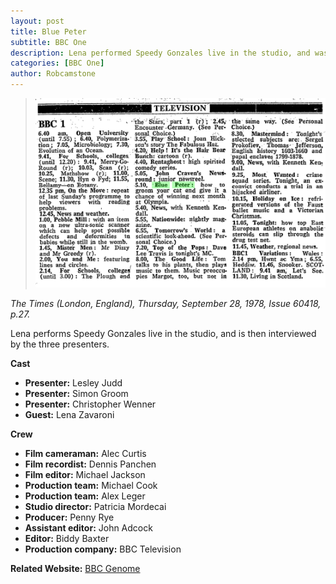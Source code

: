 ```yaml
---
layout: post
title: Blue Peter
subtitle: BBC One
description: Lena performed Speedy Gonzales live in the studio, and was then interviewed by the three presenters.
categories: [BBC One]
author: Robcamstone
---
```


> ![](/assets/images/BBC/0FFO-1978-SEP28-027.png)

<cite>The Times (London, England), Thursday, September 28, 1978, Issue 60418, p.27.</cite>

Lena performs Speedy Gonzales live in the studio, and is then interviewed by the three presenters.

**Cast**
* **Presenter:** Lesley Judd
* **Presenter:** Simon Groom
* **Presenter:** Christopher Wenner
* **Guest:** Lena Zavaroni

**Crew**
* **Film cameraman:** Alec Curtis
* **Film recordist:** Dennis Panchen
* **Film editor:** Michael Jackson
* **Production team:** Michael Cook
* **Production team:** Alex Leger
* **Studio director:** Patricia Mordecai
* **Producer:** Penny Rye
* **Assistant editor:** John Adcock
* **Editor:** Biddy Baxter
* **Production company:** BBC Television

**Related Website:**
<span class="post-categories">[BBC Genome](http://genome.ch.bbc.co.uk/a3b43d3c8ea24a41a39a665ad089f179)</span>

